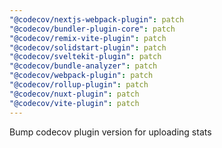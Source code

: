 ```yaml
---
"@codecov/nextjs-webpack-plugin": patch
"@codecov/bundler-plugin-core": patch
"@codecov/remix-vite-plugin": patch
"@codecov/solidstart-plugin": patch
"@codecov/sveltekit-plugin": patch
"@codecov/bundle-analyzer": patch
"@codecov/webpack-plugin": patch
"@codecov/rollup-plugin": patch
"@codecov/nuxt-plugin": patch
"@codecov/vite-plugin": patch
---
```


Bump codecov plugin version for uploading stats
